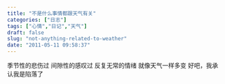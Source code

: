 ```yaml
---
title: "不是什么事情都跟天气有关"
categories: ["日志"]
tags: ["心情","日记","天气"]
draft: false
slug: "not-anything-related-to-weather"
date: "2011-05-11 09:58:37"
---
```


季节性的悲伤过
间隙性的感叹过
反复无常的情绪
就像天气一样多变
好吧，我承认我是陷落了
